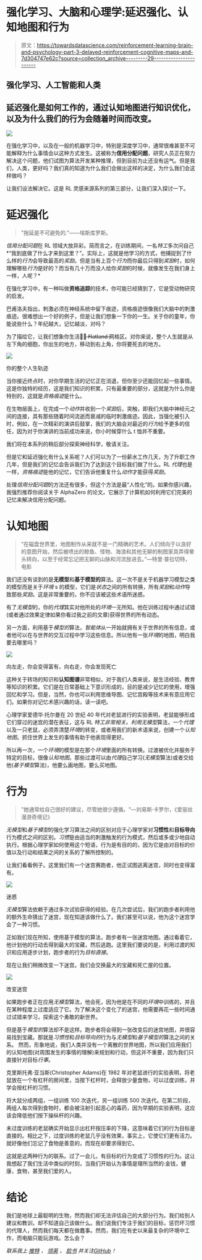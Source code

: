 # 强化学习、大脑和心理学:延迟强化、认知地图和行为

> 原文：<https://towardsdatascience.com/reinforcement-learning-brain-and-psychology-part-3-delayed-reinforcement-cognitive-maps-and-7d304747e62c?source=collection_archive---------29----------------------->

## 强化学习、人工智能和人类

## 延迟强化是如何工作的，通过认知地图进行知识优化，以及为什么我们的行为会随着时间而改变。

![](img/da9c59a6b1c456cf2480aae4fac87eeb.png)

在强化学习中，以及在一般的机器学习中，特别是深度学习中，通常很难甚至不可能解释为什么事情会以这种方式发生。这被称为**信用分配问题**，研究人员正在努力解决这个问题，他们试图为算法开发某种推理，但到目前为止还没有运气。但是我们，人类，更好吗？我们真的知道为什么我们会做出这样的决定，为什么我们会这样做吗？

让我们设法解决它。这是 RL 灵感来源系列的第三部分，让我们深入探讨一下。

# 延迟强化

> "拖延是不可避免的."——埃斯库罗斯。

*信用分配问题*在 RL 领域大放异彩。简而言之，在训练期间，一名*特工*多次问自己*“我到底做了什么才来到这里？”。实际上，这就是他学习的方式，他捕捉到了什么样的*行为*会导致最高的*奖励*。但是当有上百个*行为*而你最后只得到*奖励*时，如何理解哪些*行为*是好的？而当有几十万而没人给你*奖励*的时候，就像发生在我们身上一样，人呢？*

在强化学习中，有一种叫做**资格追踪**的技术，你可能已经猜到了，它是受动物研究的启发。

巴甫洛夫指出，刺激必须在神经系统中留下痕迹，资格痕迹很像我们大脑中的刺激痕迹。很难想出一个好的例子，但是让我们想象一下你的一生。关于你的童年，你能说些什么？年纪越大，记忆越淡，对吗？

为了描绘它，让我们想象你生活在̶ ̶F̶l̶a̶t̶l̶a̶n̶d̶ ̶网格区。对你来说，整个人生就是从左下角的细胞，你出生的地方，移动到右上角，你将要死去的地方。

![](img/106e3b5749ca8e5485aa18065c6b1047.png)

你的整个人生轨迹

当你接近终点时，对你早期生活的记忆正在消退，但你至少还能回忆起一些事情。这是你独特的经历，这是我们知识的积累，只有最重要的部分，这就是为什么你是特别的，这就是*资格痕迹*是什么。

在生物层面上，在完成一个*动作*并收到一个*奖励*后，突触，即我们大脑中神经元之间的连接，具有那些随着时间流逝而衰减的临时刺激痕迹。因此，当强化被引入时，例如，在一次精彩的演讲后鼓掌，我们的大脑会对最近的*行为*给予更多的信任，因为对于你演讲的当前成功来说，你小时候穿什么 t 恤并不重要。

我们将在本系列的稍后部分探索神经科学，敬请关注。

但是它和延迟强化有什么关系呢？人们可以为了一份薪水工作几天，为了升职工作几年，但是我们的记忆会告诉我们为了达到这个目标我们做了什么。RL *代理*也是一样，*资格痕迹*是他的记忆，它们告诉他重复什么*动作*才能获得*奖励*。

处理*信用分配问题*的方法还有很多，但这个方法是最“人性化”的。如果你感兴趣，我强烈推荐你阅读关于 AlphaZero 的论文。它展示了计算机如何利用它们完美的记忆来解决信用分配问题。

# 认知地图

> “在磁盘世界里，地图制作从来就不是一门精确的艺术。人们倾向于以良好的意图开始，然后被喷出的鲸鱼、怪物、海浪和其他无聊的制图家具弄得晕头转向，以至于经常忘记把无聊的山脉和河流放进去。”—特里·普拉切特，电影

我们还没有谈到的是**无模型**和**基于模型的**算法。这一次不是关于机器学习模型之类的模型而是关于*环境* s 的模型，它们是*状态*之间的所有转换，所有*奖励*和*动作*导致那些*奖励*。这是非常重要的，你不应该被这些术语所迷惑。

有了*无模型*的，你的*代理*其实对他所处的*环境*一无所知。他在训练过程中通过试错(或者通过效果定律如果你看过我之前的文章)获得世界的所有动态。

另一方面，利用基于*模型的*算法，*智能体*从一开始就拥有关于世界的所有信息，或者他可以在与世界的交互过程中学习这些信息。所以他有一张*环境*的地图，明白我要去哪里吗？

![](img/63abdff0de5605e9c54f6bbce11f434e.png)

向左走，你会变得富有，向右走，你会发现死亡

这种关于转场的知识和**认知图谱**非常相似，对于我们人类来说，是生活经验、教育等知识的积累。它们是在日常基础上下意识形成的，目的是减少记忆的使用，增强回忆和学习。但是，当然，你也可以利用思维导图、记忆宫殿等技术来有意应用它们。如果你对记忆术感兴趣的话，读一读吧。

心理学家爱德华·托尔曼在 20 世纪 40 年代对老鼠进行的实验表明，老鼠能够形成它们穿过的迷宫的潜在表征，这与 RL *特工非常相关。*利用*无模型*算法，一个*代理*以及一只老鼠，必须弄清楚*环境*的转变，或者用我们的新术语来说，创建一个*认知地图*。抓住世界上发生的事情有助于他表现得更好。

所以再一次，一个*环境*的模型是在那个*环境*里面的所有转换。过渡被优化并服务于特定的目标，很像*认知地图*。那些过渡可以由*代理*自己学习(*无模型*算法)或者交给他(*基于模型*算法)，他要么画地图，要么买地图。

# 行为

> "她通常给自己很好的建议，尽管她很少遵循。"—刘易斯·卡罗尔，《爱丽丝漫游奇境记》

*无模型*和*基于模型*的强化学习算法之间的区别对应于心理学家对**习惯性**和**目标导向**行为模式之间的区别。*习惯*是由适当的刺激触发的行为模式，然后或多或少地自动执行。根据心理学家如何使用这个短语，行为是有目的的，因为它是由对目标的价值以及行动和结果之间的关系的了解所控制的。

让我们看看例子。这里我们有一个迷宫赛跑者，他正试图逃离迷宫，同时也变得富有。

![](img/73f82742700309552e2fd3a442b9227a.png)

迷惑

*无模型*算法依赖于通过多次试验获得的经验。在几次尝试后，我们的跑步者利用他的额外生命猜出了迷宫，现在知道该做什么了。我们甚至可以说，他为这个迷宫学会了一种习惯。

正如我们现在所知，使用基于模型的算法，跑步者有一张迷宫地图。通过看着它，他计划他的行动去得到最大的宝藏，然后逃跑。这里我们要说的是，利用过渡的知识和应用逐步计划，跑步者的行为*目标直接*。

现在让我们稍微改变一下迷宫。我们会交换最大的宝藏和死亡屋的位置。

![](img/c76f34fdc940327981b921e31a2cd583.png)

改变迷宫

如果跑步者正在应用*无模型*算法，他会死，因为他是在不同的*环境*中训练的，并且在某种程度上过度适应了它。为了解决这个变化了的迷宫，他需要再花一些时间通过试错来学习，探索这个勇敢的新世界。

但是基于*模型的*算法却不是这样。跑步者将会得到一张改变后的迷宫地图，并很容易找到宝藏。那就是*习惯性*和*目标导向的*行为与*无模型*和*基于模型的*算法之间的关系。
然而，形象地说，我们人类并没有一个离散的世界地图，所以我们应用我们的认知地图(对周围发生的事情的理解)来规划和行动，但这并不重要，因为我们只直接针对目标*行事*。

克里斯托弗·亚当斯(Christopher Adams)在 1982 年对老鼠进行的实验表明，将老鼠放在一个有杠杆的房间里，当按下杠杆时，会释放少量食物，可以过度训练，并学会按杠杆的习惯。

将大鼠分成两组，一组训练 100 次迭代，另一组训练 500 次迭代。在第二阶段，两组人每次得到食物时，都会被注射引起恶心的毒药，因为早期的实验表明，这应该会降低他们按下操纵杆的兴趣。

未过度训练的老鼠确实开始显示出杠杆按压率的下降，这意味着它们的行为目标是直接的。相比之下，过度训练的老鼠几乎没有效果，事实上，它使它们更有活力。就好像他们忘记了食物是善意的，而现在却要求得到它。

这就是这两种行为的联系。过了一会儿，有目标的行为变成了习惯性的行为。这让我想起了我们生活中类似的时刻，当我们开始认为事情是理所当然的:金钱，健康，食物，甚至我们爱的人。

# 结论

我们是地球上最聪明的生物，然而我们却无法评估自己的大部分行为。我们给别人建议和教训，却不知道自己该做什么。我们说我们专注于我们的目标，惩罚坏习惯的代理人，然而我们每天都在做蠢事。然而，我们在有史以来最复杂的环境中工作，而电脑只能玩游戏。怎么会？

*联系我上* [*推特*](https://twitter.com/poddiachyi) *，* [*领英*](https://www.linkedin.com/in/poddiachyi/) *，* [*脸书*](https://www.facebook.com/poddiachyi) *并关注*[*GitHub*](https://github.com/Poddiachyi)*！*